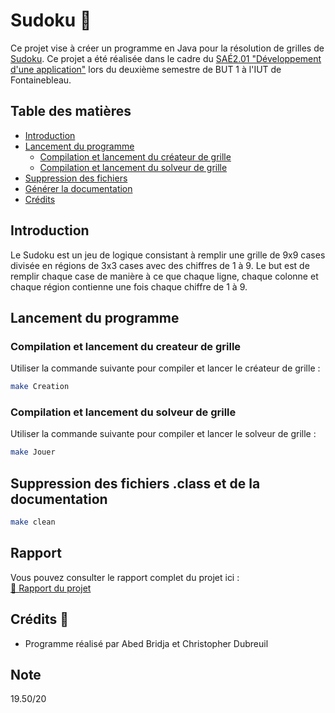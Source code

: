 # Sudoku 🧩

Ce projet vise à créer un programme en Java pour la résolution de grilles de [Sudoku](https://fr.wikipedia.org/wiki/Sudoku). Ce projet a été réalisée dans le cadre du [SAÉ2.01 "Développement d'une application"](https://www.iut-fbleau.fr/sitebp/pt21/21_2023/A75DYGZ82RZL3PGH.php) lors du deuxième semestre de BUT 1 à l'IUT de Fontainebleau.

## Table des matières
- [Introduction](#introduction)
- [Lancement du programme](#lancement-du-programme)
  - [Compilation et lancement du créateur de grille](#Compilation-et-lancement-du-createur-de-grille)
  - [Compilation et lancement du solveur de grille](#Compilation-et-lancement-du-solveur-de-grille)
- [Suppression des fichiers](#suppression-des-fichiers)
- [Générer la documentation](#générer-la-documentation)
- [Crédits](#crédits)


## Introduction
Le Sudoku est un jeu de logique consistant à remplir une grille de 9x9 cases divisée en régions de 3x3 cases avec des chiffres de 1 à 9. Le but est de remplir chaque case de manière à ce que chaque ligne, chaque colonne et chaque région contienne une fois chaque chiffre de 1 à 9.




## Lancement du programme

### Compilation et lancement du createur de grille

Utiliser la commande suivante pour compiler et lancer le créateur de grille :
```bash
make Creation
```
### Compilation et lancement du solveur de grille

Utiliser la commande suivante pour compiler et lancer le solveur de grille :
```bash
make Jouer
```

## Suppression des fichiers .class et de la documentation
```bash
make clean
```
## Rapport
Vous pouvez consulter le rapport complet du projet ici :  
[📄 Rapport du projet](./rapport.pdf)



## Crédits 🚀
 -   Programme réalisé par Abed Bridja et Christopher Dubreuil 

## Note
19.50/20
